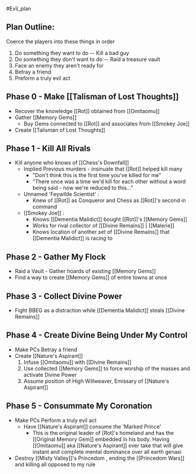 #Evil_plan 
## Plan Outline: 
Coerce the players into these things in order 
1) Do something they want to do -- Kill a bad guy
2) Do something they don't want to do -- Raid a treasure vault 
3) Face an enemy they aren't ready for
4) Betray a friend
5) Preform a truly evil act

## Phase 0 - Make [[Talisman of Lost Thoughts]]
- Recover the knowledge [[Rot]] obtained from [[Omitaomu]]
- Gather [[Memory Gems]] 
	- Buy Gems connected to [[Rot]] and associates from [[Smokey Joe]]
- Create [[Talisman of Lost Thoughts]]

## Phase 1 - Kill All Rivals
- Kill anyone who knows of [[Chess's Downfall]]
	- Implied Previous murders - insinuate that [[Rot]] helped kill many
		- "Don't think this is the first time you've killed for me"
		- "There once was a time we'd kill for each other without a word being said - now we're reduced to this..."
	- Unnamed 'Feywilde Scientist' : 
		- Knew of [[Rot]] as Conqueror and Chess as [[Rot]]'s second in command
	- [[Smokey Joe]] : 
		- Knows [[Dementia Malidict]] bought [[Rot]]'s [[Memory Gems]]
		- Works for rival collector of [[Divine Remains]] | [[Malerie]]
		- Knows location of another set of [[Divine Remains]] that [[Dementia Malidict]] is racing to

## Phase 2 - Gather My Flock
- Raid a Vault - Gather hoards of existing [[Memory Gems]]
- Find a way to create [[Memory Gems]] of entire towns at once

## Phase 3 - Collect Divine Power
- Fight BBEG as a distraction while [[Dementia Malidict]] steals [[Divine Remains]]

## Phase 4 - Create Divine Being Under My Control
- Make PCs Betray a friend
- Create [[Nature's Aspirant]]
	1) Infuse [[Omitaomu]] with [[Divine Remains]]
	2) Use collected [[Memory Gems]] to force worship of the masses and activate Divine Power
	3) Assume position of High Willweaver, Emissary of [[Nature's Aspirant]]

## Phase 5 - Consummate My Coronation
- Make PCs Perform a truly evil act
	- Have [[Nature's Aspirant]] consume the 'Marked Prince'
		- This is the original leader of [Rot]'s homeland and has the [[Original Memory Gem]] embedded in his body. Having [[Omitaomu]] aka [[Nature's Aspirant]] over take that will give instant and complete mental dominance over all earth genasi
- Destroy [[Misty Valley]]'s Princedom , ending the [[Princedom Wars]] and killing all opposed to my rule